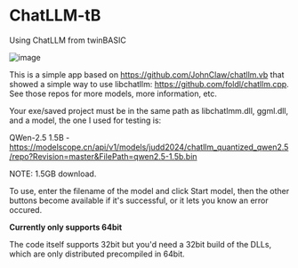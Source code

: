 # ChatLLM-tB
Using ChatLLM from twinBASIC

![image](https://github.com/user-attachments/assets/8e39532a-769a-44fa-ba70-2979d85db5e6)

This is a simple app based on https://github.com/JohnClaw/chatllm.vb that showed a simple way to use libchatllm: https://github.com/foldl/chatllm.cpp. See those repos for more models, more information, etc.

Your exe/saved project must be in the same path as libchatlmm.dll, ggml.dll, and a model, the one I used for testing is:

QWen-2.5 1.5B - https://modelscope.cn/api/v1/models/judd2024/chatllm_quantized_qwen2.5/repo?Revision=master&FilePath=qwen2.5-1.5b.bin

NOTE: 1.5GB download.

To use, enter the filename of the model and click Start model, then the other buttons become available if it's successful, or it lets you know an error occured.

**Currently only supports 64bit**

The code itself supports 32bit but you'd need a 32bit build of the DLLs, which are only distributed precompiled in 64bit. 
